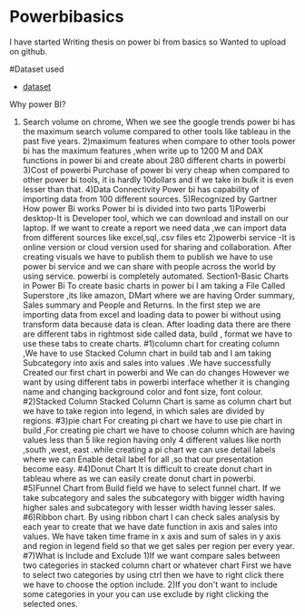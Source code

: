 # Powerbibasics 
I have started Writing thesis on power bi from basics so Wanted to upload on github.

#Dataset used 
- <a href="https://github.com/Venkat-Shakamudi/Powerbi/blob/main/Sample%20-%20Superstore.xlsx">dataset</a>

Why power BI?
1) Search volume on chrome, When we see the google trends power bi has the maximum search volume compared to other tools like tableau in the past five years.
2)maximum features 
when compare to other tools power bi has the maximum features ,when write up to 1200 M and DAX functions in power bi and create about 280 different charts in powerbi
3)Cost of powerbi 
Purchase of power bi very cheap when compared to other power bi tools, it is hardly 10dollars and if we take in bulk it is even lesser than that.
4)Data Connectivity
Power bi has capability of importing data from 100 different sources.
5)Recognized by Gartner 
How power Bi works
Power bi is divided into two parts 
1)Powerbi desktop-It is Developer tool, which we can download and install on our laptop.
If we want to create a report we need data ,we can import data from different sources like excel,sql,.csv files etc
2)powerbi service -It is online version or cloud version used for sharing and collaboration.
After creating visuals we have to publish them to publish we have to use power bi service and we can share with people across the world by using service.
powerbi is completely automated.
Section1-Basic Charts in Power Bi 
To create basic charts in power bi I am taking a File Called Superstore ,its like amazon, DMart where we are having Order summary, Sales summary and People and Returns. In the first step we are importing data from excel and loading data to power bi without using transform data because data is clean.
After loading data there are 
there are different tabs  in rightmost side called data, build , format we have to use these tabs to create charts.
#1)column chart
for creating column ,We have to use Stacked Column chart in build tab and I am taking Subcategory into axis and sales into values .We have successfully Created our first chart in powerbi and We can do changes However we want by using different tabs in powerbi interface whether it is changing name and changing background color and font size, font colour.
#2)Stacked Column 
Stacked Column Chart is same as column chart but we have to take region into legend, in which sales are divided by regions.
#3)pie chart
For creating pi chart we have to use pie chart in build ,For creating pie chart we have to choose column which are having values less than 5 like region having only 4 different values like north ,south ,west, east .while creating a pi chart we can use detail labels where we can Enable detail label for all ,so that our presentation become easy.
#4)Donut Chart
It is difficult to create donut chart in tableau where as we can easily create donut chart in powerbi.
#5)Funnel Chart
from Build field we have to select funnel chart. If we take subcategory and sales the subcategory with bigger width having higher sales and subcategory with lesser width having lesser sales.
#6)Ribbon chart.
By using ribbon chart I can check sales analysis by each year to create that we have date function in axis and sales into values. We have taken time frame in x axis and sum of sales in y axis and region in legend field so that we get sales per region per every year.
#7)What is Include and Exclude 
1)If we want compare sales between two categories in stacked column chart or whatever chart First we have to select two categories by using ctrl then we have to right click there we have to choose the option include.
2)If you don't want to include some categories in your you can use exclude by right clicking the selected ones.

